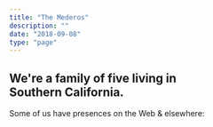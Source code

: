 ```yaml
---
title: "The Mederos"
description: ""
date: "2018-09-08"
type: "page"
---
```


<h2 class="f2 fw7 f1-ns lh-title">We're a family of five living in <br class="dn db-ns">Southern California.</h2>

Some of us have presences on the Web & elsewhere:
